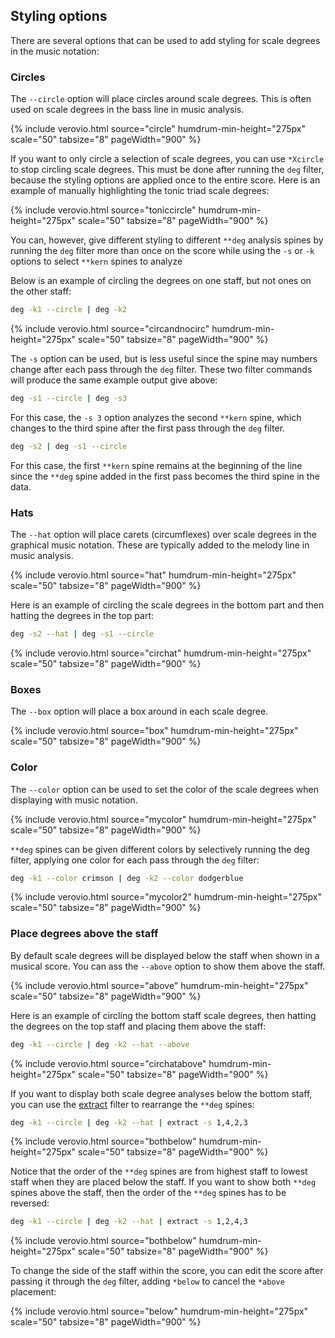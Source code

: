 

## Styling options ##

There are several options that can be used to add styling
for scale degrees in the music notation:


### Circles ###

The `--circle` option will place circles around 
scale degrees.  This is often used on scale degrees
in the bass line in music analysis.

{% include verovio.html
	source="circle"
	humdrum-min-height="275px"
	scale="50"
	tabsize="8"
	pageWidth="900"
%}
<script type="application/x-humdrum" id="circle">
!!!filter: deg --circle
**kern
*k[]
*C:
4c
4d
4e
4f
4g
4a
4b
4cc
=
*-
</script>

If you want to only circle a selection of scale degrees, you can
use `*Xcircle` to stop circling scale degrees. This must be done
after running the `deg` filter, because the styling options are
applied once to the entire score.  Here is an example of manually
highlighting the tonic triad scale degrees:


{% include verovio.html
	source="toniccircle"
	humdrum-min-height="275px"
	scale="50"
	tabsize="8"
	pageWidth="900"
%}
<script type="application/x-humdrum" id="toniccircle">
!!!Xfilter: deg --circle
**kern	**deg
*k[]	*
*C:	*C:
*	*circ
4c	1
*	*Xcirc
4d	2
*	*circ
4e	3
*	*Xcirc
4f	4
*	*circ
4g	5
*	*Xcirc
4a	6
4b	7
*	*circ
4cc	1
*	*Xcirc
=	=
*-	*-
</script>

You can, however, give different styling to different `**deg` analysis
spines by running the `deg` filter more than once on the score while
using the `-s` or `-k` options to select `**kern` spines to analyze

Below is an example of circling the degrees on one staff, but not
ones on the other staff:

```bash
deg -k1 --circle | deg -k2
```

{% include verovio.html
	source="circandnocirc"
	humdrum-min-height="275px"
	scale="50"
	tabsize="8"
	pageWidth="900"
%}
<script type="application/x-humdrum" id="circandnocirc">
**kern	**deg	**kern	**deg
*k[]	*	*k[]	*
*C:	*C:	*C:	*C:
*	*circ	*	*
4c	1	4c	1
4B	7	4d	2
4A	6	4e	3
4G	5	4f	4
4F	4	4g	5
4E	3	4a	6
4D	2	4b	7
4C	1	4cc	1
=	=	=	=
*-	*-	*-	*-
</script>

The `-s` option can be used, but is less useful since the spine may numbers
change after each pass through the `deg` filter.  These two filter commands
will produce the same example output give above:

```bash
deg -s1 --circle | deg -s3
```

For this case, the `-s 3` option analyzes the second `**kern` spine, which
changes to the third spine after the first pass through the `deg` filter.

```bash
deg -s2 | deg -s1 --circle
```

For this case, the first `**kern` spine remains at the beginning of the
line since the `**deg` spine added in the first pass becomes the third
spine in the data.



### Hats ###

The `--hat` option will place carets (circumflexes) over scale
degrees in the graphical music notation.  These are typically
added to the melody line in music analysis.

{% include verovio.html
	source="hat"
	humdrum-min-height="275px"
	scale="50"
	tabsize="8"
	pageWidth="900"
%}
<script type="application/x-humdrum" id="hat">
!!!filter: deg --hat
**kern
*k[]
*C:
4c
4d
4e
4f
4g
4a
4b
4cc
=
*-
</script>

Here is an example of circling the scale degrees in the bottom 
part and then hatting the degrees in the top part:

```bash
deg -s2 --hat | deg -s1 --circle
```

{% include verovio.html
	source="circhat"
	humdrum-min-height="275px"
	scale="50"
	tabsize="8"
	pageWidth="900"
%}
<script type="application/x-humdrum" id="circhat">
!!!Xfilter: deg -s2 --hat | deg -s1 --circle
**kern	**deg	**kern	**deg
*k[]	*	*k[]	*
*C:	*C:	*C:	*C:
*	*circ	*	*
*	*	*	*hat
4c	1	4c	1
4B	7	4d	2
4A	6	4e	3
4G	5	4f	4
4F	4	4g	5
4E	3	4a	6
4D	2	4b	7
4C	1	4cc	1
=	=	=	=
*-	*-	*-	*-
</script>



### Boxes ###

The `--box` option will place a box around in each scale degree.

{% include verovio.html
	source="box"
	humdrum-min-height="275px"
	scale="50"
	tabsize="8"
	pageWidth="900"
%}
<script type="application/x-humdrum" id="box">
!!!filter: deg --box
**kern
*k[]
*C:
4c
4d
4e
4f
4g
4a
4b
4cc
=
*-
</script>



### Color ###

The `--color` option can be used to set the color of the
scale degrees when displaying with music notation.


{% include verovio.html
	source="mycolor"
	humdrum-min-height="275px"
	scale="50"
	tabsize="8"
	pageWidth="900"
%}
<script type="application/x-humdrum" id="mycolor">
!!!filter: deg --color crimson
**kern
*k[]
*C:
4c
4d
4e
4f
4g
4a
4b
4cc
=
*-
</script>

`**deg` spines can be given different colors by selectively 
running the deg filter, applying one color for each pass through
the `deg` filter:

```bash
deg -k1 --color crimson | deg -k2 --color dodgerblue
```

{% include verovio.html
	source="mycolor2"
	humdrum-min-height="275px"
	scale="50"
	tabsize="8"
	pageWidth="900"
%}
<script type="application/x-humdrum" id="mycolor2">
!!!Xfilter: deg -k1 --color crimson | deg -k2 --color dodgerblue
**kern	**deg	**kern	**deg
*k[]	*	*k[]	*
*C:	*C:	*C:	*C:
*	*color:crimson	*	*color:dodgerblue
4c	1	4c	1
4B	7	4d	2
4A	6	4e	3
4G	5	4f	4
4F	4	4g	5
4E	3	4a	6
4D	2	4b	7
4C	1	4cc	1
=	=	=	=
*-	*-	*-	*-
</script>



### Place degrees above the staff  ###

By default scale degrees will be displayed below the staff
when shown in a musical score.  You can ass the `--above` option
to show them above the staff.

{% include verovio.html
	source="above"
	humdrum-min-height="275px"
	scale="50"
	tabsize="8"
	pageWidth="900"
%}
<script type="application/x-humdrum" id="above">
!!!filter: deg --above
**kern
*k[]
*C:
4c
4d
4e
4f
4g
4a
4b
4cc
=
*-
</script>

Here is an example of circling the bottom staff scale degrees, then
hatting the degrees on the top staff and placing them above the staff:

```bash
deg -k1 --circle | deg -k2 --hat --above
```

{% include verovio.html
	source="circhatabove"
	humdrum-min-height="275px"
	scale="50"
	tabsize="8"
	pageWidth="900"
%}
<script type="application/x-humdrum" id="circhatabove">
!!!Xfilter: deg -k1 --circle | deg -k2 --hat --above
**kern	**deg	**kern	**deg
*k[]	*	*k[]	*
*C:	*C:	*C:	*C:
*	*	*	*above
*	*circ	*	*
*	*	*	*hat
4c	1	4c	1
4B	7	4d	2
4A	6	4e	3
4G	5	4f	4
4F	4	4g	5
4E	3	4a	6
4D	2	4b	7
4C	1	4cc	1
=	=	=	=
*-	*-	*-	*-
</script>


If you want to display both scale degree analyses below the bottom 
staff, you can use the [extract](/filter/extract) filter to rearrange
the `**deg` spines:

```bash
deg -k1 --circle | deg -k2 --hat | extract -s 1,4,2,3
```

{% include verovio.html
	source="bothbelow"
	humdrum-min-height="275px"
	scale="50"
	tabsize="8"
	pageWidth="900"
%}
<script type="application/x-humdrum" id="bothbelow">
!!!Xfilter: deg -k1 --circle | deg -k2 --hat | extract -s 1,4,2,3
**kern	**deg	**deg	**kern
*k[]	*	*	*k[]
*C:	*C:	*C:	*C:
*	*	*circ	*
*	*hat	*	*
4c	1	1	4c
4B	2	7	4d
4A	3	6	4e
4G	4	5	4f
4F	5	4	4g
4E	6	3	4a
4D	7	2	4b
4C	1	1	4cc
=	=	=	=
*-	*-	*-	*-
</script>

Notice that the order of the `**deg` spines are from highest staff
to lowest staff when they are placed below the staff.  If you want
to show both `**deg` spines above the staff, then the order of the
`**deg` spines has to be reversed:

```bash
deg -k1 --circle | deg -k2 --hat | extract -s 1,2,4,3
```

{% include verovio.html
	source="bothbelow"
	humdrum-min-height="275px"
	scale="50"
	tabsize="8"
	pageWidth="900"
%}
<script type="application/x-humdrum" id="bothbelow">
!!!Xfilter: deg -k1 --circle | deg -k2 --hat | extract -s 1,3,4,2
**kern	**kern	**deg	**deg
*k[]	*k[]	*	*
*C:	*C:	*C:	*C:
*	*	*circ	*
*	*	*	*hat
4c	4c	1	1
4B	4d	7	2
4A	4e	6	3
4G	4f	5	4
4F	4g	4	5
4E	4a	3	6
4D	4b	2	7
4C	4cc	1	1
=	=	=	=
*-	*-	*-	*-
</script>

To change the side of the staff within the score, you can 
edit the score after passing it through the `deg` filter,
adding `*below` to cancel the `*above` placement:


{% include verovio.html
	source="below"
	humdrum-min-height="275px"
	scale="50"
	tabsize="8"
	pageWidth="900"
%}
<script type="application/x-humdrum" id="below">
!!!Xfilter: deg --above
**kern	**deg
*k[]	*
*C:	*C:
*	*above
4c	1
4d	2
4e	3
4f	4
4g	5
4a	6
*	*below
4b	7
4cc	1
=	=
*-	*-
</script>





